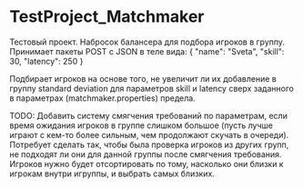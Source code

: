 # TestProject_Matchmaker


Тестовый проект.
Набросок балансера для подбора игроков в группу.
Принимает пакеты POST с JSON в теле вида:
{
    "name": "Sveta",
    "skill": 30,
    "latency": 250
}

Подбирает игроков на основе того, не увеличит ли их добавление в группу standard deviation для параметров skill и latency сверх заданного в параметрах (matchmaker.properties) предела.

TODO:
Добавить систему смягчения требований по параметрам, если время ожидания игроков в группе слишком большое (пусть лучше играют с кем-то более сильным, чем продолжают скучать в очереди). Потребует сделать так, чтобы была проверка игроков из других групп, не подходят ли они для данной группы после смягчения требования. Игроков нужно будет отсортировать по тому, насколько они близки к игрокам внутри игруппы, и выбрать самых близких.
